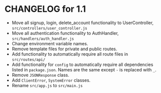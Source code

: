 # CHANGELOG for 1.1

- Move all signup, login, delete_account functionality to UserController, `src/controllers/user_controller.js`
- Move all authentication functionality to AuthHandler, `src/handlers/auth_handler.js`
- Change environment variable names. 
- Remove template files for private and public routes.
- Add functionality to automatically require all route files in `src/routes/api/`
- Add functionality for `config` to automatically require all dependencies listed in `package.json`. Names are the same except `-` is replaced with `_`.
- Remove `JSONResponse` class.
- Add `ClientError`, `SystemError` classes.
- Rename `src/app.js` to `src/main.js`